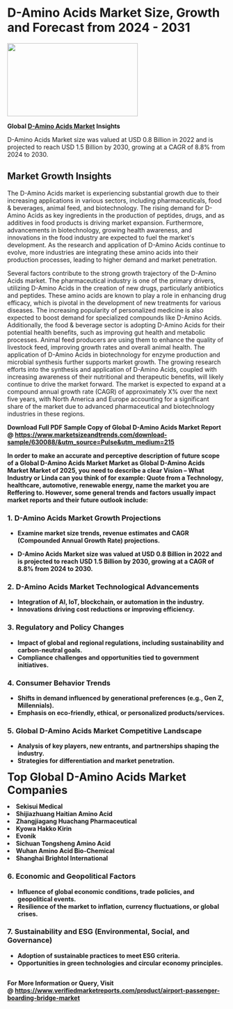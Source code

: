 <H1>D-Amino Acids Market Size, Growth and Forecast from 2024 - 2031</H1><img class="aligncenter size-medium wp-image-584254" src="https://thirdeyenews.in/wp-content/uploads/2024/09/Global-Market-Research-300x168.jpeg" alt="" width="300" height="168" /><p><strong>Global&nbsp;<a href="https://www.marketsizeandtrends.com/download-sample/630088/&amp;utm_source=Pulse&amp;utm_medium=215">D-Amino Acids Market</a> Insights</strong></p><p>D-Amino Acids Market size was valued at USD 0.8 Billion in 2022 and is projected to reach USD 1.5 Billion by 2030, growing at a CAGR of 8.8% from 2024 to 2030.</p><p><h2>Market Growth Insights</h2> <p>The D-Amino Acids market is experiencing substantial growth due to their increasing applications in various sectors, including pharmaceuticals, food & beverages, animal feed, and biotechnology. The rising demand for D-Amino Acids as key ingredients in the production of peptides, drugs, and as additives in food products is driving market expansion. Furthermore, advancements in biotechnology, growing health awareness, and innovations in the food industry are expected to fuel the market's development. As the research and application of D-Amino Acids continue to evolve, more industries are integrating these amino acids into their production processes, leading to higher demand and market penetration.</p> <p><strong></strong></p> <p>Several factors contribute to the strong growth trajectory of the D-Amino Acids market. The pharmaceutical industry is one of the primary drivers, utilizing D-Amino Acids in the creation of new drugs, particularly antibiotics and peptides. These amino acids are known to play a role in enhancing drug efficacy, which is pivotal in the development of new treatments for various diseases. The increasing popularity of personalized medicine is also expected to boost demand for specialized compounds like D-Amino Acids. Additionally, the food & beverage sector is adopting D-Amino Acids for their potential health benefits, such as improving gut health and metabolic processes. Animal feed producers are using them to enhance the quality of livestock feed, improving growth rates and overall animal health. The application of D-Amino Acids in biotechnology for enzyme production and microbial synthesis further supports market growth. The growing research efforts into the synthesis and application of D-Amino Acids, coupled with increasing awareness of their nutritional and therapeutic benefits, will likely continue to drive the market forward. The market is expected to expand at a compound annual growth rate (CAGR) of approximately X% over the next five years, with North America and Europe accounting for a significant share of the market due to advanced pharmaceutical and biotechnology industries in these regions.</p> <p><strong></p><p><span class=""><strong>Download Full PDF Sample Copy of Global D-Amino Acids Market Report</strong> @ <a href="https://www.marketsizeandtrends.com/download-sample/630088/&amp;utm_source=Pulse&amp;utm_medium=215" target="_blank">https://www.marketsizeandtrends.com/download-sample/630088/&amp;utm_source=Pulse&amp;utm_medium=215</a></span></p><p>In order to make an accurate and perceptive description of future scope of a Global&nbsp;D-Amino Acids Market Market as Global&nbsp;D-Amino Acids Market Market of 2025, you need to describe a clear Vision &ndash; What Industry or Linda can you think of for example: Quote from a Technology, healthcare, automotive, renewable energy, name the market you are Reffering to. However, some general trends and factors usually impact market reports and their future outlook include:</p><h3>1.&nbsp;<strong>D-Amino Acids Market Growth Projections</strong></h3><ul><li>Examine market size trends, revenue estimates and CAGR (Compounded Annual Growth Rate) projections.</li><li><p>D-Amino Acids Market size was valued at USD 0.8 Billion in 2022 and is projected to reach USD 1.5 Billion by 2030, growing at a CAGR of 8.8% from 2024 to 2030.</p></li></ul><h3>2.&nbsp;<strong>D-Amino Acids Market Technological Advancements</strong></h3><ul><li>Integration of AI, IoT, blockchain, or automation in the industry.</li><li>Innovations driving cost reductions or improving efficiency.</li></ul><h3>3.&nbsp;<strong>Regulatory and Policy Changes</strong></h3><ul><li>Impact of global and regional regulations, including sustainability and carbon-neutral goals.</li><li>Compliance challenges and opportunities tied to government initiatives.</li></ul><h3>4.&nbsp;<strong>Consumer Behavior Trends</strong></h3><ul><li>Shifts in demand influenced by generational preferences (e.g., Gen Z, Millennials).</li><li>Emphasis on eco-friendly, ethical, or personalized products/services.</li></ul><h3>5.&nbsp;<strong>Global D-Amino Acids Market Competitive Landscape</strong></h3><ul><li>Analysis of key players, new entrants, and partnerships shaping the industry.</li><li>Strategies for differentiation and market penetration.</li></ul><p data-pm-slice="1 1 []"><span style="color: inherit; font-family: inherit; font-size: 25px;">Top Global D-Amino Acids Market Companies</span></p><div class="" data-test-id=""><p><li>Sekisui Medical</li><li> Shijiazhuang Haitian Amino Acid</li><li> Zhangjiagang Huachang Pharmaceutical</li><li> Kyowa Hakko Kirin</li><li> Evonik</li><li> Sichuan Tongsheng Amino Acid</li><li> Wuhan Amino Acid Bio-Chemical</li><li> Shanghai Brightol International</li></p></div><h3>6.&nbsp;<strong>Economic and Geopolitical Factors</strong></h3><ul><li>Influence of global economic conditions, trade policies, and geopolitical events.</li><li>Resilience of the market to inflation, currency fluctuations, or global crises.</li></ul><h3>7.&nbsp;<strong>Sustainability and ESG (Environmental, Social, and Governance)</strong></h3><ul><li>Adoption of sustainable practices to meet ESG criteria.</li><li>Opportunities in green technologies and circular economy principles.</li></ul><h2><strong style="font-size: 14px;">For More Information or Query, Visit @&nbsp;</strong><a style="background-color: #ffffff; font-size: 14px;" href="https://www.marketsizeandtrends.com/report/d-amino-acids-market/" target="_blank">https://www.verifiedmarketreports.com/product/airport-passenger-boarding-bridge-market</a></h2>
